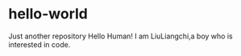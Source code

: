 # hello-world
Just another repository
Hello Human!
I am LiuLiangchi,a boy who is interested in code.
